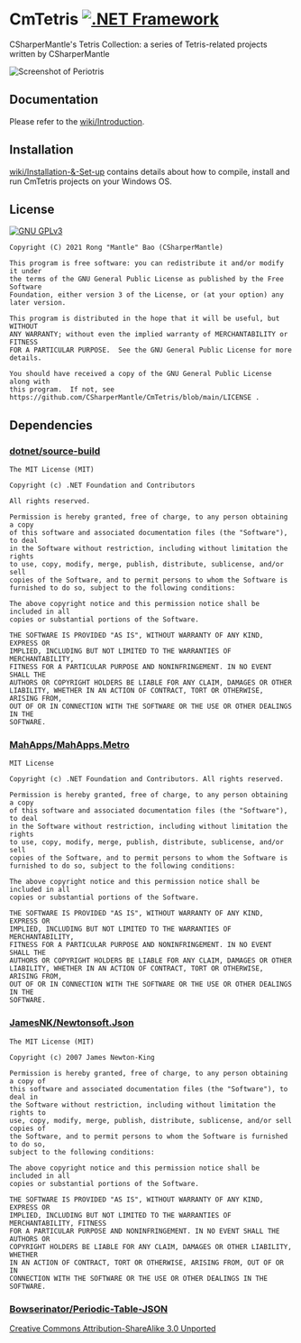 # CmTetris [![.NET Framework](https://github.com/CSharperMantle/CmTetris/actions/workflows/dotnet-framework.yml/badge.svg?branch=main)](https://github.com/CSharperMantle/CmTetris/actions/workflows/dotnet-framework.yml)

CSharperMantle's Tetris Collection: a series of Tetris-related projects written by CSharperMantle

![Screenshot of Periotris](https://user-images.githubusercontent.com/32665105/108997960-37bd4b80-76db-11eb-8554-237beb8d5d3e.png)

## Documentation
Please refer to the [wiki/Introduction](https://github.com/CSharperMantle/CmTetris/wiki/Introduction).

## Installation
[wiki/Installation-&-Set-up](https://github.com/CSharperMantle/CmTetris/wiki/Installation-&-Set-up) contains details about how to compile, install and run CmTetris projects on your Windows OS.

## License

<a rel="license" href="http://www.gnu.org/licenses/gpl-3.0.html"><img alt="GNU GPLv3" src="http://www.gnu.org/graphics/gplv3-with-text-136x68.png"></a>
```plain-text
Copyright (C) 2021 Rong "Mantle" Bao (CSharperMantle)

This program is free software: you can redistribute it and/or modify it under
the terms of the GNU General Public License as published by the Free Software
Foundation, either version 3 of the License, or (at your option) any later version.

This program is distributed in the hope that it will be useful, but WITHOUT
ANY WARRANTY; without even the implied warranty of MERCHANTABILITY or FITNESS
FOR A PARTICULAR PURPOSE.  See the GNU General Public License for more details.

You should have received a copy of the GNU General Public License along with
this program.  If not, see https://github.com/CSharperMantle/CmTetris/blob/main/LICENSE .
```
## Dependencies

### [dotnet/source-build](https://github.com/dotnet/source-build)
```plain-text
The MIT License (MIT)

Copyright (c) .NET Foundation and Contributors

All rights reserved.

Permission is hereby granted, free of charge, to any person obtaining a copy
of this software and associated documentation files (the "Software"), to deal
in the Software without restriction, including without limitation the rights
to use, copy, modify, merge, publish, distribute, sublicense, and/or sell
copies of the Software, and to permit persons to whom the Software is
furnished to do so, subject to the following conditions:

The above copyright notice and this permission notice shall be included in all
copies or substantial portions of the Software.

THE SOFTWARE IS PROVIDED "AS IS", WITHOUT WARRANTY OF ANY KIND, EXPRESS OR
IMPLIED, INCLUDING BUT NOT LIMITED TO THE WARRANTIES OF MERCHANTABILITY,
FITNESS FOR A PARTICULAR PURPOSE AND NONINFRINGEMENT. IN NO EVENT SHALL THE
AUTHORS OR COPYRIGHT HOLDERS BE LIABLE FOR ANY CLAIM, DAMAGES OR OTHER
LIABILITY, WHETHER IN AN ACTION OF CONTRACT, TORT OR OTHERWISE, ARISING FROM,
OUT OF OR IN CONNECTION WITH THE SOFTWARE OR THE USE OR OTHER DEALINGS IN THE
SOFTWARE.
```

### [MahApps/MahApps.Metro](https://github.com/MahApps/MahApps.Metro)
```plain-text
MIT License

Copyright (c) .NET Foundation and Contributors. All rights reserved.

Permission is hereby granted, free of charge, to any person obtaining a copy
of this software and associated documentation files (the "Software"), to deal
in the Software without restriction, including without limitation the rights
to use, copy, modify, merge, publish, distribute, sublicense, and/or sell
copies of the Software, and to permit persons to whom the Software is
furnished to do so, subject to the following conditions:

The above copyright notice and this permission notice shall be included in all
copies or substantial portions of the Software.

THE SOFTWARE IS PROVIDED "AS IS", WITHOUT WARRANTY OF ANY KIND, EXPRESS OR
IMPLIED, INCLUDING BUT NOT LIMITED TO THE WARRANTIES OF MERCHANTABILITY,
FITNESS FOR A PARTICULAR PURPOSE AND NONINFRINGEMENT. IN NO EVENT SHALL THE
AUTHORS OR COPYRIGHT HOLDERS BE LIABLE FOR ANY CLAIM, DAMAGES OR OTHER
LIABILITY, WHETHER IN AN ACTION OF CONTRACT, TORT OR OTHERWISE, ARISING FROM,
OUT OF OR IN CONNECTION WITH THE SOFTWARE OR THE USE OR OTHER DEALINGS IN THE
SOFTWARE.
```

### [JamesNK/Newtonsoft.Json](https://github.com/JamesNK/Newtonsoft.Json)
```plain-text
The MIT License (MIT)

Copyright (c) 2007 James Newton-King

Permission is hereby granted, free of charge, to any person obtaining a copy of
this software and associated documentation files (the "Software"), to deal in
the Software without restriction, including without limitation the rights to
use, copy, modify, merge, publish, distribute, sublicense, and/or sell copies of
the Software, and to permit persons to whom the Software is furnished to do so,
subject to the following conditions:

The above copyright notice and this permission notice shall be included in all
copies or substantial portions of the Software.

THE SOFTWARE IS PROVIDED "AS IS", WITHOUT WARRANTY OF ANY KIND, EXPRESS OR
IMPLIED, INCLUDING BUT NOT LIMITED TO THE WARRANTIES OF MERCHANTABILITY, FITNESS
FOR A PARTICULAR PURPOSE AND NONINFRINGEMENT. IN NO EVENT SHALL THE AUTHORS OR
COPYRIGHT HOLDERS BE LIABLE FOR ANY CLAIM, DAMAGES OR OTHER LIABILITY, WHETHER
IN AN ACTION OF CONTRACT, TORT OR OTHERWISE, ARISING FROM, OUT OF OR IN
CONNECTION WITH THE SOFTWARE OR THE USE OR OTHER DEALINGS IN THE SOFTWARE.
```

### [Bowserinator/Periodic-Table-JSON](https://github.com/Bowserinator/Periodic-Table-JSON)

[Creative Commons Attribution-ShareAlike 3.0 Unported](https://creativecommons.org/licenses/by-sa/3.0)
